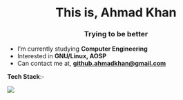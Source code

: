 <h1 align="center">This is, Ahmad Khan</h1>
<h3 align="center">Trying to be better</h3>

- I’m currently studying **Computer Engineering**
- Interested in **GNU/Linux, AOSP**
- Can contact me at, **github.ahmadkhan@gmail.com**

**Tech Stack**:-
<p align="left">
  <a href="https://skillicons.dev">
    <img src="https://skillicons.dev/icons?i=arch,cpp,git,github,html,java,linux,mysql,python" />
  </a>
</p>
